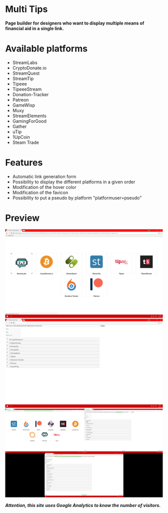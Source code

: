 # Multi Tips
**Page builder for designers who want to display multiple means of financial aid in a single link.**

# Available platforms
* StreamLabs
* CryptoDonate.io
* StreamQuest
* StreamTip
* Tipeee
* TipeeeStream
* Donation-Tracker
* Patreon
* GameWisp
* Muxy
* StreamElements
* GamingForGood
* Gather
* uTip
* 1UpCoin
* Steam Trade

# Features
- Automatic link generation form
- Possibility to display the different platforms in a given order
- Modification of the hover color
- Modification of the favicon
- Possibility to put a pseudo by platform "platformuser=pseudo"

# Preview
![Public page](/images/public_page.png)
![Settings page](/images/settings_page.png)
![Multiple screens](/images/multiple_screens.png)

***Attention, this site uses Google Analytics to know the number of visitors.***
